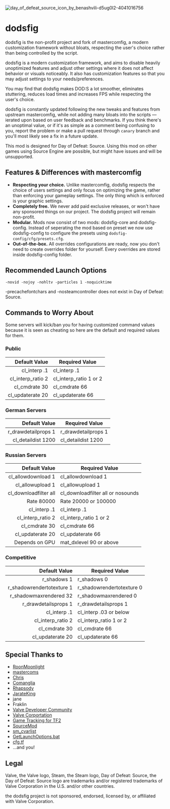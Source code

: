 ![day_of_defeat_source_icon_by_benashvili-d5ug0l2-4041016756](https://github.com/DepriFromEarth/dodsfig/assets/107975725/77ccb0ee-1de2-4677-b246-87ea38b45b55)

# dodsfig
dodsfig is the non-profit project and fork of mastercomfig, a modern customization framework without bloats, respecting the user's choice rather than being controlled by the script.

dodsfig is a modern customization framework, and aims to disable heavily unoptimized features and adjust other settings where it does not affect behavior or visuals noticeably. It also has customization features so that you may adjust settings to your needs/preferences.

You may find that dodsfig makes DOD:S a lot smoother, eliminates stuttering, reduces load times and increases FPS while respecting the user's choice.

dodsfig is constantly updated following the new tweaks and features from upstream mastercomfig, while not adding many bloats into the scripts — ierated upon based on user feedback and benchmarks. If you think there's an unoptimal value, or if it's as simple as a comment being confusing to you, report the problem or make a pull request through `canary` branch and you'll most likely see a fix in a future update.

This mod is designed for Day of Defeat: Source. Using this mod on other games using Source Engine are possible, but might have issues and will be unsupported.

## Features & Differences with mastercomfig
* **Respecting your choice.** Unlike mastercomfig, dodsfig respects the choice of users settings and only focus on optimizing the game, rather than enforcing your gameplay settings. The only thing which is enforced is your graphic settings.
* **Completely free.** We never add paid exclusive releases, or won't have any sponsored things on our project. The dodsfig project will remain non-profit.
* **Modular.** Mods now consist of two mods: dodsfig-core and dodsfig-config. Instead of seperating the mod based on preset we now use dodsfig-config to configure the presets using `dodsfig-config/cfg/presets.cfg`.
* **Out-of-the-box.** All overrides configurations are ready, now you don't need to create overrides folder for yourself. Every overrides are stored inside dodsfig-config folder.

## Recommended Launch Options
```
-novid -nojoy -nohltv -particles 1 -noquicktime
```
-precachefontchars and -nosteamcontroller does not exist in Day of Defeat: Source.

## Commands to Worry About

Some servers will kick/ban you for having customized command values because it is seen as cheating so here are the default and required values for them.

### Public
| Default Value | Required Value |
|-----:|-----------|
|     cl_interp .1| cl_interp .1|
|     cl_interp_ratio 2| cl_interp_ratio 1 or 2    |
|     cl_cmdrate 30 | cl_cmdrate 66        |
|     cl_updaterate 20 | cl_updaterate 66        |

### German Servers
| Default Value | Required Value |
|-----:|-----------|
|     r_drawdetailprops 1| r_drawdetailprops 1|
|     cl_detaildist 1200| cl_detaildist 1200    |

### Russian Servers
| Default Value | Required Value |
|-----:|-----------|
|     cl_allowdownload 1| cl_allowdownload 1|
|     cl_allowupload 1| cl_allowupload 1    |
|     cl_downloadfilter all| cl_downloadfilter all or nosounds        |
|     Rate 80000| Rate 20000 or 100000        |
|     cl_interp .1| cl_interp .1        |
|     cl_interp_ratio 2| cl_interp_ratio 1 or 2        |
|     cl_cmdrate 30 | cl_cmdrate 66        |
|     cl_updaterate 20 | cl_updaterate 66        |
|     Depends on GPU | mat_dxlevel 90 or above        |

### Competitive
| Default Value | Required Value |
|-----:|-----------|
|     r_shadows 1| r_shadows 0|
|     r_shadowrendertotexture 1| r_shadowrendertotexture 0    |
|     r_shadowmaxrendered 32| r_shadowmaxrendered 0        |
|     r_drawdetailsprops 1 | r_drawdetailsprops 1        |
|     cl_interp .1| cl_interp .03 or below|
|     cl_interp_ratio 2| cl_interp_ratio 1 or 2    |
|     cl_cmdrate 30 | cl_cmdrate 66        |
|     cl_updaterate 20 | cl_updaterate 66        |


## Special Thanks to
* [RoonMoonlight](https://github.com/RoonMoonlight)
* [mastercoms](https://github.com/mastercoms)
* [Chris](https://chrisdown.name/tf2/)
* [Comanglia](https://www.teamfortress.tv/25328/comanglias-config-fps-guide)
* [Rhapsody](https://rhapsodysl.github.io/perfconfig/)
* [JarateKing](https://github.com/JarateKing)
* jane
* Fraklin
* [Valve Developer Community](https://developer.valvesoftware.com/wiki/Main_Page)
* [Valve Corportation](https://www.valvesoftware.com/en/)
* [Game Tracking for TF2](https://github.com/SteamDatabase/GameTracking-TF2)
* [SourceMod](https://www.sourcemod.net/credits.php)
* [sm_cvarlist](https://forums.alliedmods.net/showthread.php?p=1298262)
* [GetLaunchOptions.bat](https://pastebin.com/bhQrywES)
* [cfg.tf](https://github.com/mkrl/cfgtf)
* ...and you!

## Legal
Valve, the Valve logo, Steam, the Steam logo, Day of Defeat: Source, the Day of Defeat: Source logo are trademarks and/or registered trademarks of Valve Corporation in the U.S. and/or other countries.

the dodsfig project is not sponsored, endorsed, licensed by, or affiliated with Valve Corporation.
